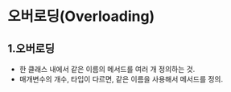 # 오버로딩(Overloading)
## 1.오버로딩
- 한 클래스 내에서 같은 이름의 메서드를 여러 개 정의하는 것.
- 매개변수의 개수, 타입이 다르면, 같은 이름을 사용해서 메서드를 정의.
